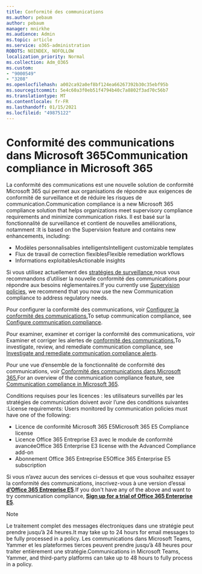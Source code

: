 ```yaml
---
title: Conformité des communications
ms.author: pebaum
author: pebaum
manager: mnirkhe
ms.audience: Admin
ms.topic: article
ms.service: o365-administration
ROBOTS: NOINDEX, NOFOLLOW
localization_priority: Normal
ms.collection: Adm_O365
ms.custom:
- "9000549"
- "3208"
ms.openlocfilehash: a002ca92a0ef8bf124ea66267392b30c35ebf95b
ms.sourcegitcommit: 5e4c60a3f0eb51f4794b40c7a8802f3ad70c56b7
ms.translationtype: MT
ms.contentlocale: fr-FR
ms.lasthandoff: 01/15/2021
ms.locfileid: "49875122"
---
```

# <a name="communication-compliance-in-microsoft-365"></a><span data-ttu-id="0d6f2-102">Conformité des communications dans Microsoft 365</span><span class="sxs-lookup"><span data-stu-id="0d6f2-102">Communication compliance in Microsoft 365</span></span>

<span data-ttu-id="0d6f2-103">La conformité des communications est une nouvelle solution de conformité Microsoft 365 qui permet aux organisations de répondre aux exigences de conformité de surveillance et de réduire les risques de communication.</span><span class="sxs-lookup"><span data-stu-id="0d6f2-103">Communication compliance is a new Microsoft 365 compliance solution that helps organizations meet supervisory compliance requirements and minimize communication risks.</span></span> <span data-ttu-id="0d6f2-104">Il est basé sur la fonctionnalité de surveillance et contient de nouvelles améliorations, notamment :</span><span class="sxs-lookup"><span data-stu-id="0d6f2-104">It is based on the Supervision feature and contains new enhancements, including:</span></span>

- <span data-ttu-id="0d6f2-105">Modèles personnalisables intelligents</span><span class="sxs-lookup"><span data-stu-id="0d6f2-105">Intelligent customizable templates</span></span>
- <span data-ttu-id="0d6f2-106">Flux de travail de correction flexibles</span><span class="sxs-lookup"><span data-stu-id="0d6f2-106">Flexible remediation workflows</span></span>
- <span data-ttu-id="0d6f2-107">Informations exploitables</span><span class="sxs-lookup"><span data-stu-id="0d6f2-107">Actionable insights</span></span>

<span data-ttu-id="0d6f2-108">Si vous utilisez actuellement des [stratégies de surveillance,](https://docs.microsoft.com/microsoft-365/compliance/supervision-policies)nous vous recommandons d’utiliser la nouvelle conformité des communications pour répondre aux besoins réglementaires.</span><span class="sxs-lookup"><span data-stu-id="0d6f2-108">If you currently use [Supervision policies](https://docs.microsoft.com/microsoft-365/compliance/supervision-policies), we recommend that you now use the new Communication compliance to address regulatory needs.</span></span>

<span data-ttu-id="0d6f2-109">Pour configurer la conformité des communications, voir [Configurer la conformité des communications.](https://docs.microsoft.com/microsoft-365/compliance/communication-compliance-configure)</span><span class="sxs-lookup"><span data-stu-id="0d6f2-109">To setup communication compliance, see [Configure communication compliance](https://docs.microsoft.com/microsoft-365/compliance/communication-compliance-configure).</span></span>

<span data-ttu-id="0d6f2-110">Pour examiner, examiner et corriger la conformité des communications, voir Examiner et corriger les alertes de [conformité des communications.](https://docs.microsoft.com/microsoft-365/compliance/communication-compliance-investigate-remediate)</span><span class="sxs-lookup"><span data-stu-id="0d6f2-110">To investigate, review, and remediate communication compliance, see [Investigate and remediate communication compliance alerts](https://docs.microsoft.com/microsoft-365/compliance/communication-compliance-investigate-remediate).</span></span>

<span data-ttu-id="0d6f2-111">Pour une vue d’ensemble de la fonctionnalité de conformité des communications, voir [Conformité des communications dans Microsoft 365.](https://docs.microsoft.com/microsoft-365/compliance/communication-compliance)</span><span class="sxs-lookup"><span data-stu-id="0d6f2-111">For an overview of the communication compliance feature, see [Communication compliance in Microsoft 365](https://docs.microsoft.com/microsoft-365/compliance/communication-compliance).</span></span>

<span data-ttu-id="0d6f2-112">Conditions requises pour les licences : les utilisateurs surveillés par les stratégies de communication doivent avoir l’une des conditions suivantes :</span><span class="sxs-lookup"><span data-stu-id="0d6f2-112">License requirements: Users monitored by communication policies must have one of the following:</span></span>

- <span data-ttu-id="0d6f2-113">Licence de conformité Microsoft 365 E5</span><span class="sxs-lookup"><span data-stu-id="0d6f2-113">Microsoft 365 E5 Compliance license</span></span>
- <span data-ttu-id="0d6f2-114">Licence Office 365 Entreprise E3 avec le module de conformité avancée</span><span class="sxs-lookup"><span data-stu-id="0d6f2-114">Office 365 Enterprise E3 license with the Advanced Compliance add-on</span></span>
- <span data-ttu-id="0d6f2-115">Abonnement Office 365 Entreprise E5</span><span class="sxs-lookup"><span data-stu-id="0d6f2-115">Office 365 Enterprise E5 subscription</span></span>

<span data-ttu-id="0d6f2-116">Si vous n’avez aucun des services ci-dessus et que vous souhaitez essayer la conformité des communications, inscrivez-vous à une version d’essai **[d’Office 365 Entreprise E5](https://go.microsoft.com/fwlink/p/?LinkID=698279)**.</span><span class="sxs-lookup"><span data-stu-id="0d6f2-116">If you don't have any of the above and want to try communication compliance, **[Sign up for a trial of Office 365 Enterprise E5](https://go.microsoft.com/fwlink/p/?LinkID=698279)**.</span></span>

> [!NOTE]
> <span data-ttu-id="0d6f2-117">Le traitement complet des messages électroniques dans une stratégie peut prendre jusqu’à 24 heures.</span><span class="sxs-lookup"><span data-stu-id="0d6f2-117">It may take up to 24 hours for email messages to be fully processed in a policy.</span></span> <span data-ttu-id="0d6f2-118">Les communications dans Microsoft Teams, Yammer et les plateformes tierces peuvent prendre jusqu’à 48 heures pour traiter entièrement une stratégie.</span><span class="sxs-lookup"><span data-stu-id="0d6f2-118">Communications in Microsoft Teams, Yammer, and third-party platforms can take up to 48 hours to fully process in a policy.</span></span>
